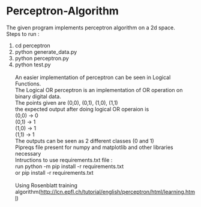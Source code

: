 # Perceptron-Algorithm
The given program implements perceptron algorithm on a 2d space. <br />
Steps to run : <br />
1. cd perceptron <br />
2. python generate_data.py <br />
3. python perceptron.py <br />
4. python test.py <br /><br />
An easier implementation of perceptron can be seen in Logical Functions. <br />
The Logical OR perceptron is an implementation of OR operation on binary digital data.<br />
The points given are (0,0), (0,1), (1,0), (1,1) <br />
the expected output after doing logical OR operaion is <br />
(0,0) -> 0 <br />
(0,1) -> 1 <br />
(1,0) -> 1 <br />
(1,1) -> 1 <br />
The outputs can be seen as 2 different classes (0 and 1) <br />
Pipreqs file present for numpy and matplotlib and other libraries necessary  <br />
Intructions to use requirements.txt file : <br />
run python -m pip install -r requirements.txt <br />
or pip install -r requirements.txt <br /> <br />
Using Rosenblatt training algorithm(http://lcn.epfl.ch/tutorial/english/perceptron/html/learning.html)
